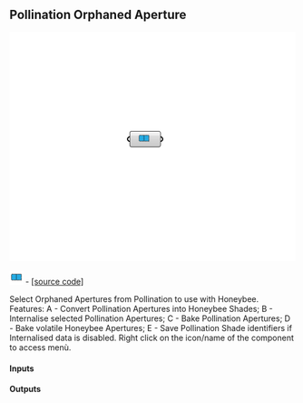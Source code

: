 ## Pollination Orphaned Aperture

![](../../images/components/Pollination_Orphaned_Aperture.png)

![](../../images/icons/Pollination_Orphaned_Aperture.png) - [[source code]](https://github.com/ladybug-tools/honeybee-grasshopper-core/blob/master/honeybee_grasshopper_core/src//Pollination%20Orphaned%20Aperture.py)


Select Orphaned Apertures from Pollination to use with Honeybee. Features: A - Convert Pollination Apertures into Honeybee Shades; B - Internalise selected Pollination Apertures; C - Bake Pollination Apertures; D - Bake volatile Honeybee Apertures; E - Save Pollination Shade identifiers if Internalised data is disabled. Right click on the icon/name of the component to access menù. 

#### Inputs

#### Outputs